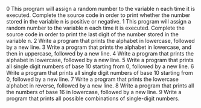 0 This program will assign a random number to the variable n each time it is executed. Complete the source code in order to print whether the number stored in the variable n is positive or negative.
1 This program will assign a random number to the variable n each time it is executed. Complete the source code in order to print the last digit of the number stored in the variable n.
2 Write a program that prints the alphabet in lowercase, followed by a new line.
3 Write a program that prints the alphabet in lowercase, and then in uppercase, followed by a new line.
4 Write a program that prints the alphabet in lowercase, followed by a new line.
5 Write a program that prints all single digit numbers of base 10 starting from 0, followed by a new line.
6 Write a program that prints all single digit numbers of base 10 starting from 0, followed by a new line.
7 Write a program that prints the lowercase alphabet in reverse, followed by a new line.
8 Write a program that prints all the numbers of base 16 in lowercase, followed by a new line.
9 Write a program that prints all possible combinations of single-digit numbers.

